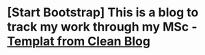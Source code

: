 # [Start Bootstrap] This is a blog to track my work through my MSc - [Templat from Clean Blog](http://startbootstrap.com/template-overviews/clean-blog/)
